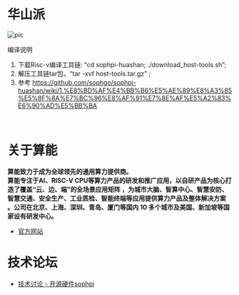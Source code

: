 # 华山派

![pic](https://github.com/sophgo/sophpi-huashan/blob/master/document/assets/1.jpg)

编译说明
1. 下载Risc-v编译工具链:  “cd sophpi-huashan; ./download_host-tools.sh”;
2. 解压工具链tar包，“tar -xvf host-tools.tar.gz” ;
3. 参考 https://github.com/sophgo/sophpi-huashan/wiki/1.%E8%BD%AF%E4%BB%B6%E5%AE%89%E8%A3%85%E5%8F%8A%E7%BC%96%E8%AF%91%E7%8E%AF%E5%A2%83%E6%90%AD%E5%BB%BA

<br>

# 关于算能

**算能致力于成为全球领先的通用算力提供商。<br>
算能专注于AI、RISC-V CPU等算力产品的研发和推广应用，以自研产品为核心打造了覆盖“云、边、端”的全场景应用矩阵 ，为城市大脑、智算中心、智慧安防、智慧交通、安全生产、工业质检、智能终端等应用提供算力产品及整体解决方案 。公司在北京、上海、深圳、青岛、厦门等国内 10 多个城市及美国、新加坡等国家设有研发中心。**
- [官方网站](https://www.sophgo.com/)

# 技术论坛
- [技术讨论 - 开源硬件sophpi](https://developer.sophgo.com/forum/index/25/51.html)